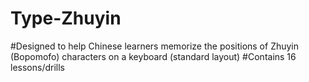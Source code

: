 # Type-Zhuyin

#Designed to help Chinese learners memorize the positions of Zhuyin (Bopomofo) characters on a keyboard (standard layout)
#Contains 16 lessons/drills
